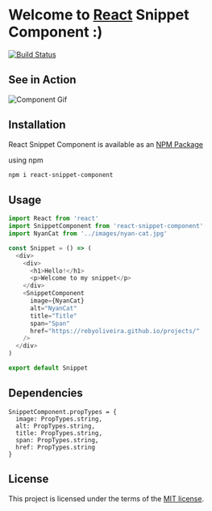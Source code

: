 # Welcome to [React](https://reactjs.org/) Snippet Component :)

[![Build Status](https://travis-ci.org/rebyoliveira/react-snippet-component.svg?branch=master)](https://travis-ci.org/rebyoliveira/react-snippet-component.svg?branch=master)

## See in Action

![Component Gif](https://github.com/rebyoliveira/react-snippet-component/blob/master/docs/react_component.gif?raw=true)

## Installation

React Snippet Component is available as an [NPM Package](https://www.npmjs.com/package/react-snippet-component)

using npm

```bash
npm i react-snippet-component
```

## Usage

```javascript
import React from 'react'
import SnippetComponent from 'react-snippet-component'
import NyanCat from '../images/nyan-cat.jpg'

const Snippet = () => (
  <div>
    <div>
      <h1>Hello!</h1>
      <p>Welcome to my snippet</p>
    </div>
    <SnippetComponent
      image={NyanCat}
      alt="NyanCat"
      title="Title"
      span="Span"
      href="https://rebyoliveira.github.io/projects/"
    />
  </div>
)

export default Snippet

```


## Dependencies

```
SnippetComponent.propTypes = {
  image: PropTypes.string,
  alt: PropTypes.string,
  title: PropTypes.string,
  span: PropTypes.string,
  href: PropTypes.string
}
```

## License

This project is licensed under the terms of the [MIT license](https://github.com/mui-org/material-ui/blob/master/LICENSE).
